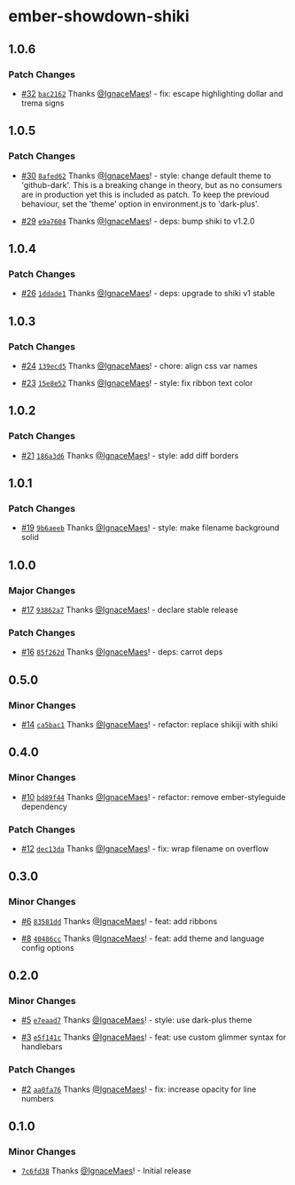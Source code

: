 # ember-showdown-shiki

## 1.0.6

### Patch Changes

- [#32](https://github.com/IgnaceMaes/ember-showdown-shiki/pull/32) [`bac2162`](https://github.com/IgnaceMaes/ember-showdown-shiki/commit/bac216229b0edcee2fa80d7dea556112e7f7d227) Thanks [@IgnaceMaes](https://github.com/IgnaceMaes)! - fix: escape highlighting dollar and trema signs

## 1.0.5

### Patch Changes

- [#30](https://github.com/IgnaceMaes/ember-showdown-shiki/pull/30) [`8afed62`](https://github.com/IgnaceMaes/ember-showdown-shiki/commit/8afed625c97061caa8381899bbb84c4aa6df36c2) Thanks [@IgnaceMaes](https://github.com/IgnaceMaes)! - style: change default theme to 'github-dark'. This is a breaking change in theory, but as no consumers are in production yet this is included as patch. To keep the previoud behaviour, set the 'theme' option in environment.js to 'dark-plus'.

- [#29](https://github.com/IgnaceMaes/ember-showdown-shiki/pull/29) [`e9a7604`](https://github.com/IgnaceMaes/ember-showdown-shiki/commit/e9a7604501b34eb677013f5aad1a73441fd32ac2) Thanks [@IgnaceMaes](https://github.com/IgnaceMaes)! - deps: bump shiki to v1.2.0

## 1.0.4

### Patch Changes

- [#26](https://github.com/IgnaceMaes/ember-showdown-shiki/pull/26) [`1ddade1`](https://github.com/IgnaceMaes/ember-showdown-shiki/commit/1ddade124781304713417a60e04889c67f095c15) Thanks [@IgnaceMaes](https://github.com/IgnaceMaes)! - deps: upgrade to shiki v1 stable

## 1.0.3

### Patch Changes

- [#24](https://github.com/IgnaceMaes/ember-showdown-shiki/pull/24) [`139ecd5`](https://github.com/IgnaceMaes/ember-showdown-shiki/commit/139ecd54f7581256fd95395f97e04f6c1f524a2f) Thanks [@IgnaceMaes](https://github.com/IgnaceMaes)! - chore: align css var names

- [#23](https://github.com/IgnaceMaes/ember-showdown-shiki/pull/23) [`15e8e52`](https://github.com/IgnaceMaes/ember-showdown-shiki/commit/15e8e52a7c67def56345dd946ca60722c2b542ab) Thanks [@IgnaceMaes](https://github.com/IgnaceMaes)! - style: fix ribbon text color

## 1.0.2

### Patch Changes

- [#21](https://github.com/IgnaceMaes/ember-showdown-shiki/pull/21) [`186a3d6`](https://github.com/IgnaceMaes/ember-showdown-shiki/commit/186a3d63180854b7a07a58b523116b73f63bf388) Thanks [@IgnaceMaes](https://github.com/IgnaceMaes)! - style: add diff borders

## 1.0.1

### Patch Changes

- [#19](https://github.com/IgnaceMaes/ember-showdown-shiki/pull/19) [`9b6aeeb`](https://github.com/IgnaceMaes/ember-showdown-shiki/commit/9b6aeebab13a350d45cb6c5b96f12c4efc07ebc5) Thanks [@IgnaceMaes](https://github.com/IgnaceMaes)! - style: make filename background solid

## 1.0.0

### Major Changes

- [#17](https://github.com/IgnaceMaes/ember-showdown-shiki/pull/17) [`93862a7`](https://github.com/IgnaceMaes/ember-showdown-shiki/commit/93862a77232876b58b9ba805ca240990ec1591d5) Thanks [@IgnaceMaes](https://github.com/IgnaceMaes)! - declare stable release

### Patch Changes

- [#16](https://github.com/IgnaceMaes/ember-showdown-shiki/pull/16) [`85f262d`](https://github.com/IgnaceMaes/ember-showdown-shiki/commit/85f262de0b07d8b3dcb5714ab93d4909f2781673) Thanks [@IgnaceMaes](https://github.com/IgnaceMaes)! - deps: carrot deps

## 0.5.0

### Minor Changes

- [#14](https://github.com/IgnaceMaes/ember-showdown-shiki/pull/14) [`ca5bac1`](https://github.com/IgnaceMaes/ember-showdown-shiki/commit/ca5bac11db9b63e71c8fc601cf8c44570989205b) Thanks [@IgnaceMaes](https://github.com/IgnaceMaes)! - refactor: replace shikiji with shiki

## 0.4.0

### Minor Changes

- [#10](https://github.com/IgnaceMaes/ember-showdown-shiki/pull/10) [`bd89f44`](https://github.com/IgnaceMaes/ember-showdown-shiki/commit/bd89f4486b6b1d6ce11d9cafd7e0107a43a020df) Thanks [@IgnaceMaes](https://github.com/IgnaceMaes)! - refactor: remove ember-styleguide dependency

### Patch Changes

- [#12](https://github.com/IgnaceMaes/ember-showdown-shiki/pull/12) [`dec13da`](https://github.com/IgnaceMaes/ember-showdown-shiki/commit/dec13daa20b0e8917e0d935607f8c8457fcf3b85) Thanks [@IgnaceMaes](https://github.com/IgnaceMaes)! - fix: wrap filename on overflow

## 0.3.0

### Minor Changes

- [#6](https://github.com/IgnaceMaes/ember-showdown-shiki/pull/6) [`83581dd`](https://github.com/IgnaceMaes/ember-showdown-shiki/commit/83581dde5c0dd20d60e3badb1c51415535fab07e) Thanks [@IgnaceMaes](https://github.com/IgnaceMaes)! - feat: add ribbons

- [#8](https://github.com/IgnaceMaes/ember-showdown-shiki/pull/8) [`40486cc`](https://github.com/IgnaceMaes/ember-showdown-shiki/commit/40486ccf6f9a64afbd998a6cb421732827f6a628) Thanks [@IgnaceMaes](https://github.com/IgnaceMaes)! - feat: add theme and language config options

## 0.2.0

### Minor Changes

- [#5](https://github.com/IgnaceMaes/ember-showdown-shiki/pull/5) [`e7eaad7`](https://github.com/IgnaceMaes/ember-showdown-shiki/commit/e7eaad7c37d32cda1f61572629ad538f5eb9c9a7) Thanks [@IgnaceMaes](https://github.com/IgnaceMaes)! - style: use dark-plus theme

- [#3](https://github.com/IgnaceMaes/ember-showdown-shiki/pull/3) [`e5f141c`](https://github.com/IgnaceMaes/ember-showdown-shiki/commit/e5f141c628d51b2b6dc6d946407a5e9cecf164cd) Thanks [@IgnaceMaes](https://github.com/IgnaceMaes)! - feat: use custom glimmer syntax for handlebars

### Patch Changes

- [#2](https://github.com/IgnaceMaes/ember-showdown-shiki/pull/2) [`aa0fa76`](https://github.com/IgnaceMaes/ember-showdown-shiki/commit/aa0fa76cbe0d0ce778d0c1b75c48cbac821a00df) Thanks [@IgnaceMaes](https://github.com/IgnaceMaes)! - fix: increase opacity for line numbers

## 0.1.0

### Minor Changes

- [`7c6fd38`](https://github.com/IgnaceMaes/ember-showdown-shiki/commit/7c6fd386dc61a3163f8805e3a550dc932063491a) Thanks [@IgnaceMaes](https://github.com/IgnaceMaes)! - Initial release
